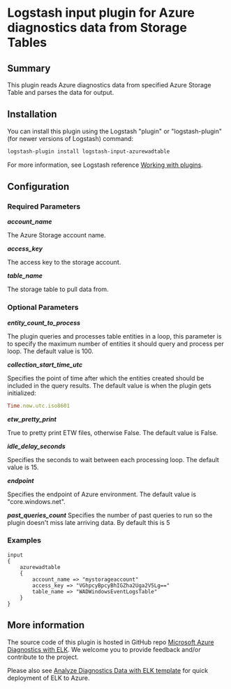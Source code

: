 # Logstash input plugin for Azure diagnostics data from Storage Tables 

## Summary
This plugin reads Azure diagnostics data from specified Azure Storage Table and parses the data for output.

## Installation
You can install this plugin using the Logstash "plugin" or "logstash-plugin" (for newer versions of Logstash) command:
```sh
logstash-plugin install logstash-input-azurewadtable
```
For more information, see Logstash reference [Working with plugins](https://www.elastic.co/guide/en/logstash/current/working-with-plugins.html).

## Configuration
### Required Parameters
__*account_name*__

The Azure Storage account name.

__*access_key*__

The access key to the storage account.

__*table_name*__

The storage table to pull data from.

### Optional Parameters
__*entity_count_to_process*__

The plugin queries and processes table entities in a loop, this parameter is to specify the maximum number of entities it should query and process per loop. The default value is 100.

__*collection_start_time_utc*__

Specifies the point of time after which the entities created should be included in the query results. The default value is when the plugin gets initialized:

```ruby
Time.now.utc.iso8601
```
__*etw_pretty_print*__

True to pretty print ETW files, otherwise False. The default value is False.

__*idle_delay_seconds*__

Specifies the seconds to wait between each processing loop. The default value is 15.  

__*endpoint*__

Specifies the endpoint of Azure environment. The default value is "core.windows.net".  

__*past_queries_count*__
Specifies the number of past queries to run so the plugin doesn't miss late arriving data. By default this is 5

### Examples
```
input
{
    azurewadtable
    {
        account_name => "mystorageaccount"
        access_key => "VGhpcyBpcyBhIGZha2Uga2V5Lg=="
        table_name => "WADWindowsEventLogsTable"
    }
}
```

## More information
The source code of this plugin is hosted in GitHub repo [Microsoft Azure Diagnostics with ELK](https://github.com/Azure/azure-diagnostics-tools). We welcome you to provide feedback and/or contribute to the project.

Please also see [Analyze Diagnostics Data with ELK template](https://github.com/Azure/azure-quickstart-templates/tree/master/diagnostics-with-elk) for quick deployment of ELK to Azure.   
